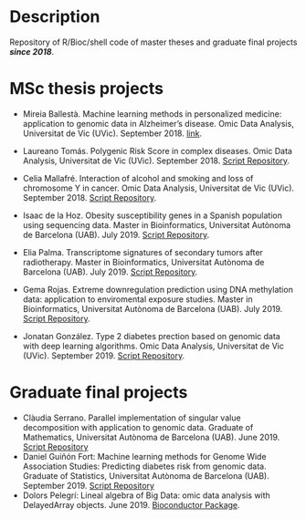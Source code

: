 # Description

Repository of R/Bioc/shell code of master theses and graduate final projects **_since 2018_**.

# MSc thesis projects 

- Mireia Ballestà. Machine learning methods in personalized medicine: application to genomic data in Alzheimer’s disease. Omic Data Analysis, Universitat de Vic (UVic). September 2018. [link](https://github.com/isglobal-brge/master_thesis/tree/master/machine_learning).

- Laureano Tomás. Polygenic Risk Score in complex diseases. Omic Data Analysis, Universitat de Vic (UVic). September 2018. [Script Repository](https://github.com/isglobal-brge/master_thesis/tree/master/genetic_score).

- Celia Mallafré. Interaction of alcohol and smoking and loss of chromosome Y in cancer. Omic Data Analysis, Universitat de Vic (UVic). September 2018. [Script Repository](https://github.com/isglobal-brge/master_thesis/tree/master/LOY_interaction).

- Isaac de la Hoz. Obesity susceptibility genes in a Spanish population using sequencing data. Master in Bioinformatics, Universitat Autònoma de Barcelona (UAB). July 2019. [Script Repository](https://github.com/isglobal-brge/master_thesis/tree/master/obesitySeq).

- Elia Palma. Transcriptome signatures of secondary tumors after radiotherapy. Master in Bioinformatics, Universitat Autònoma de Barcelona (UAB). July 2019. [Script Repository](https://github.com/isglobal-brge/master_thesis/tree/master/radiation_cancer).

- Gema Rojas. Extreme downregulation prediction using DNA methylation data: application to enviromental exposure studies. Master in Bioinformatics, Universitat Autònoma de Barcelona (UAB). July 2019. [Script Repository](https://github.com/isglobal-brge/master_thesis/tree/master/EDY).

- Jonatan González. Type 2 diabetes prection based on genomic data with deep learning algorithms. Omic Data Analysis, Universitat de Vic (UVic).  September 2019. [Script Repository](https://github.com/isglobal-brge/master_thesis/tree/master/DiabPred).

# Graduate final projects

- Clàudia Serrano. Parallel implementation of singular value decomposition with application to genomic data. Graduate of Mathematics, Universitat Autònoma de Barcelona (UAB). June 2019. [Script Repository](https://github.com/isglobal-brge/master_thesis/tree/master/parallel_SVD)
- Daniel Guiñón Fort: Machine learning methods for Genome Wide Association Studies: Predicting diabetes risk from genomic data. Graduate of Statistics, Universitat Autònoma de Barcelona (UAB). September 2019. [Script Repository](https://github.com/isglobal-brge/master_thesis/tree/master/machine_learning_diabetes)
- Dolors Pelegrí: Lineal algebra of Big Data: omic data analysis with DelayedArray objects. June 2019. [Bioconductor Package](https://github.com/isglobal-brge/BigDataStatMeth).
